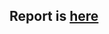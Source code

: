 ## Report is [here](https://docs.google.com/spreadsheets/d/1sIe5GF7LsQ-khVpDkJga-DZEPImjGeWAr6G1mNfJw0Y/edit?usp=sharing)


